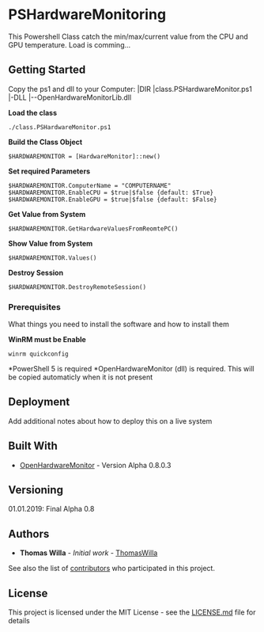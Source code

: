 # PSHardwareMonitoring

This Powershell Class catch the min/max/current value from the CPU and GPU temperature. Load is comming...

## Getting Started
Copy the ps1 and dll to your Computer:
|DIR
|class.PSHardwareMonitor.ps1
|-DLL
|--OpenHardwareMonitorLib.dll


**Load the class**
```
./class.PSHardwareMonitor.ps1
```

**Build the Class Object**
```
$HARDWAREMONITOR = [HardwareMonitor]::new()
```

**Set required Parameters**
```
$HARDWAREMONITOR.ComputerName = "COMPUTERNAME"
$HARDWAREMONITOR.EnableCPU = $true|$false {default: $True}
$HARDWAREMONITOR.EnableGPU = $true|$false {default: $False}
```

**Get Value from System**
```
$HARDWAREMONITOR.GetHardwareValuesFromReomtePC()
```

**Show Value from System**
```
$HARDWAREMONITOR.Values()
```

**Destroy Session**
```
$HARDWAREMONITOR.DestroyRemoteSession()
```

### Prerequisites

What things you need to install the software and how to install them

**WinRM must be Enable**

```
winrm quickconfig
```

*PowerShell 5 is required
*OpenHardwareMonitor (dll) is required. This will be copied automaticly when it is not present


## Deployment

Add additional notes about how to deploy this on a live system

## Built With

* [OpenHardwareMonitor](https://openhardwaremonitor.org/) - Version Alpha 0.8.0.3


## Versioning
01.01.2019: Final Alpha 0.8


## Authors

* **Thomas Willa** - *Initial work* - [ThomasWilla](https://github.com/ThomasWilla)

See also the list of [contributors](https://github.com/ThomasWilla/PSHardwareMonitoring/graphs/contributors) who participated in this project.

## License

This project is licensed under the MIT License - see the [LICENSE.md](LICENSE.md) file for details